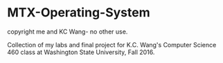# MTX-Operating-System
copyright me and KC Wang- no other use.

Collection of my labs and final project for K.C. Wang's Computer Science 460 class at Washington State University, Fall 2016.
